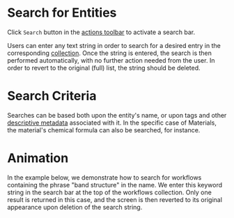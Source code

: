 # Search for Entities

Click `Search` button  <i class="zmdi zmdi-search zmdi-hc-border"></i> in the [actions toolbar](/entities-general/ui/explorer.md#actions-toolbar) to activate a search bar. 

Users can enter any text string in order to search for a desired entry in the corresponding [collection](/accounts/collections.md). Once the string is entered, the search is then performed automatically, with no further action needed from the user. In order to revert to the original (full) list, the string should be deleted.

# Search Criteria

Searches can be based both upon the entity's name, or upon tags and other [descriptive metadata](../data.md#metadata) associated with it. In the specific case of Materials, the material's chemical formula can also be searched, for instance.
 
# Animation
 
In the example below, we demonstrate how to search for workflows containing the phrase "band structure" in the name. We enter this keyword string in the search bar at the top of the workflows collection. Only one result is returned in this case, and the screen is then reverted to its original appearance upon deletion of the search string. 
 
 <img data-gifffer="/images/search-workflow.gif" />
